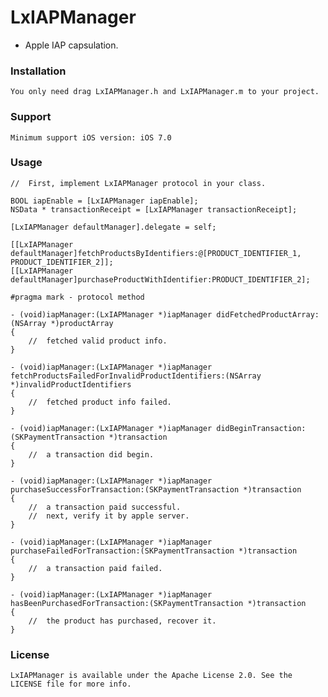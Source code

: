 # LxIAPManager
*	Apple IAP capsulation.

### Installation
    You only need drag LxIAPManager.h and LxIAPManager.m to your project.

### Support
    Minimum support iOS version: iOS 7.0

### Usage

	//	First, implement LxIAPManager protocol in your class.

	BOOL iapEnable = [LxIAPManager iapEnable];
    NSData * transactionReceipt = [LxIAPManager transactionReceipt];
    
    [LxIAPManager defaultManager].delegate = self;
    
    [[LxIAPManager defaultManager]fetchProductsByIdentifiers:@[PRODUCT_IDENTIFIER_1, PRODUCT_IDENTIFIER_2]];
    [[LxIAPManager defaultManager]purchaseProductWithIdentifier:PRODUCT_IDENTIFIER_2];
    
    #pragma mark - protocol method
    
    - (void)iapManager:(LxIAPManager *)iapManager didFetchedProductArray:(NSArray *)productArray
	{
		//	fetched valid product info.
	}
	
	- (void)iapManager:(LxIAPManager *)iapManager fetchProductsFailedForInvalidProductIdentifiers:(NSArray *)invalidProductIdentifiers
	{
		//	fetched product info failed.
	}
	
	- (void)iapManager:(LxIAPManager *)iapManager didBeginTransaction:(SKPaymentTransaction *)transaction
	{
		//	a transaction did begin.
	}
	
	- (void)iapManager:(LxIAPManager *)iapManager purchaseSuccessForTransaction:(SKPaymentTransaction *)transaction
	{
		//	a transaction paid successful.
		//	next, verify it by apple server.
	}
	
	- (void)iapManager:(LxIAPManager *)iapManager purchaseFailedForTransaction:(SKPaymentTransaction *)transaction
	{
		//	a transaction paid failed.
	}
	
	- (void)iapManager:(LxIAPManager *)iapManager hasBeenPurchasedForTransaction:(SKPaymentTransaction *)transaction
	{
		//	the product has purchased, recover it.
	}
	
### License
    LxIAPManager is available under the Apache License 2.0. See the LICENSE file for more info.